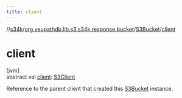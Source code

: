 ```yaml
---
title: client
---
```

//[s34k](../../../index.html)/[org.veupathdb.lib.s3.s34k.response.bucket](../index.html)/[S3Bucket](index.html)/[client](client.html)



# client



[jvm]\
abstract val [client](client.html): [S3Client](../../org.veupathdb.lib.s3.s34k/-s3-client/index.html)



Reference to the parent client that created this [S3Bucket](index.html) instance.




